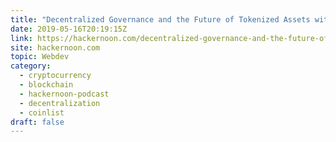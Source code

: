 ```yaml
---
title: "Decentralized Governance and the Future of Tokenized Assets with Andy Bromberg"
date: 2019-05-16T20:19:15Z
link: https://hackernoon.com/decentralized-governance-and-the-future-of-tokenized-assets-with-andy-bromberg-30095dcc44de?source=rss----3a8144eabfe3---4&utm_medium=RSS&utm_source=hune
site: hackernoon.com
topic: Webdev
category:
  - cryptocurrency
  - blockchain
  - hackernoon-podcast
  - decentralization
  - coinlist
draft: false
---
```

